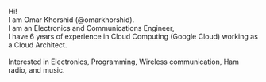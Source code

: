 Hi!
<br>I am Omar Khorshid (@omarkhorshid). 
<br>I am an Electronics and Communications Engineer,
<br>I have 6 years of experience in Cloud Computing (Google Cloud) working as a Cloud Architect.
<br>
<br>Interested in Electronics, Programming, Wireless communication, Ham radio, and music.
